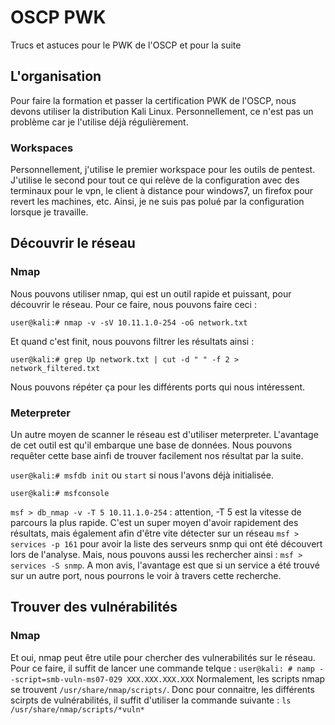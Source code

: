 # OSCP PWK
Trucs et astuces pour le PWK de l'OSCP et pour la suite

## L'organisation
Pour faire la formation et passer la certification PWK de l'OSCP, nous devons utiliser la distribution Kali Linux. 
Personnellement, ce n'est pas un problème car je l'utilise déjà régulièrement.

### Workspaces
Personnellement, j'utilise le premier workspace pour les outils de pentest. J'utilise le second pour tout ce qui relève de la configuration avec des terminaux pour le vpn, le client à distance pour windows7, un firefox pour revert les machines, etc.
Ainsi, je ne suis pas polué par la configuration lorsque je travaille.

## Découvrir le réseau
### Nmap
Nous pouvons utiliser nmap, qui est un outil rapide et puissant, pour découvrir le réseau. Pour ce faire, nous pouvons faire ceci :

`user@kali:# nmap -v -sV 10.11.1.0-254 -oG network.txt`

Et quand c'est finit, nous pouvons filtrer les résultats ainsi : 

`user@kali:# grep Up network.txt | cut -d " " -f 2 > network_filtered.txt`

Nous pouvons répéter ça pour les différents ports qui nous intéressent.

### Meterpreter
Un autre moyen de scanner le réseau est d'utiliser meterpreter. L'avantage de cet outil est qu'il embarque une base de données. Nous pouvons requêter cette base ainfi de trouver facilement nos résultat par la suite.

`user@kali:# msfdb init` ou `start` si nous l'avons déjà initialisée.

`user@kali:# msfconsole`

`msf > db_nmap -v -T 5 10.11.1.0-254` : attention, -T 5 est la vitesse de parcours la plus rapide. C'est un super moyen d'avoir rapidement des résultats, mais également afin d'être vite détecter sur un réseau
`msf > services -p 161` pour avoir la liste des serveurs snmp qui ont été découvert lors de l'analyse. Mais, nous pouvons aussi les rechercher ainsi : `msf > services -S snmp`. A mon avis, l'avantage est que si un service a été trouvé sur un autre port, nous pourrons le voir à travers cette recherche.

## Trouver des vulnérabilités
### Nmap
Et oui, nmap peut être utile pour chercher des vulnerabilités sur le réseau. Pour ce faire, il suffit de lancer une commande telque : 
`user@kali: # namp --script=smb-vuln-ms07-029 XXX.XXX.XXX.XXX`
Normalement, les scripts nmap se trouvent `/usr/share/nmap/scripts/`. Donc pour connaitre, les différents scirpts de vulnérabilités, il suffit d'utiliser la commande suivante : `ls /usr/share/nmap/scripts/*vuln*`

